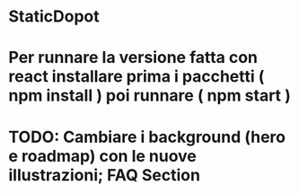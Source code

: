 # StaticDopot
# Per runnare la versione fatta con react installare prima i pacchetti ( npm install ) poi runnare ( npm start )
# TODO: Cambiare i background (hero e roadmap) con le nuove illustrazioni; FAQ Section 